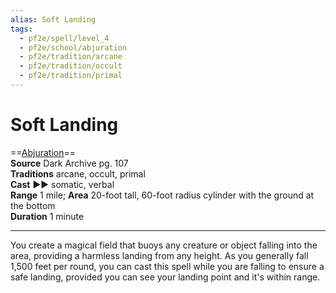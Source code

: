 ```yaml
---
alias: Soft Landing
tags:
  - pf2e/spell/level_4
  - pf2e/school/abjuration
  - pf2e/tradition/arcane
  - pf2e/tradition/occult
  - pf2e/tradition/primal
---
```


# Soft Landing

==[Abjuration](Abjuration.md)==  
__Source__ Dark Archive pg. 107  
**Traditions** arcane, occult, primal  
**Cast** ►► somatic, verbal  
**Range** 1 mile; **Area** 20-foot tall, 60-foot radius cylinder with the ground at the bottom  
**Duration** 1 minute

---

You create a magical field that buoys any creature or object falling into the area, providing a harmless landing from any height. As you generally fall 1,500 feet per round, you can cast this spell while you are falling to ensure a safe landing, provided you can see your landing point and it's within range.
